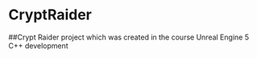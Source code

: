 # CryptRaider
##Crypt Raider project which was created in the course Unreal Engine 5 C++ development
